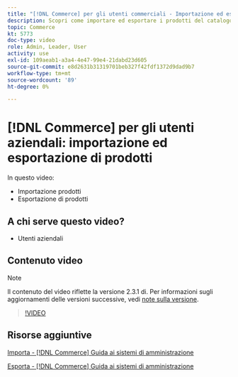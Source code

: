 ```yaml
---
title: "[!DNL Commerce] per gli utenti commerciali - Importazione ed esportazione di prodotti"
description: Scopri come importare ed esportare i prodotti del catalogo.
topic: Commerce
kt: 5773
doc-type: video
role: Admin, Leader, User
activity: use
exl-id: 109aeab1-a3a4-4e47-99e4-21dabd23d605
source-git-commit: e8d2631b31319701beb327f42fdf1372d9dad9b7
workflow-type: tm+mt
source-wordcount: '89'
ht-degree: 0%

---
```


# [!DNL Commerce] per gli utenti aziendali: importazione ed esportazione di prodotti

In questo video:

- Importazione prodotti
- Esportazione di prodotti

## A chi serve questo video?

- Utenti aziendali

## Contenuto video

>[!NOTE]
>
>Il contenuto del video riflette la versione 2.3.1 di. Per informazioni sugli aggiornamenti delle versioni successive, vedi [note sulla versione](https://experienceleague.adobe.com/docs/commerce-operations/release/notes/overview.html).

>[!VIDEO](https://video.tv.adobe.com/v/35958?quality=12&learn=on)

## Risorse aggiuntive

[Importa - [!DNL Commerce] Guida ai sistemi di amministrazione](https://experienceleague.adobe.com/docs/commerce-admin/systems/data-transfer/data-import.html)

[Esporta - [!DNL Commerce] Guida ai sistemi di amministrazione](https://experienceleague.adobe.com/docs/commerce-admin/systems/data-transfer/data-export.html)
